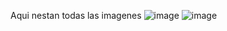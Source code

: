 Aqui nestan todas las imagenes
![image](https://user-images.githubusercontent.com/118344760/202672111-b795c027-3300-4c58-bd84-afaf65c533f0.png)
![image](https://user-images.githubusercontent.com/118344760/202673782-9216fee8-cac0-4d71-8769-68e9cc6256d5.png)
